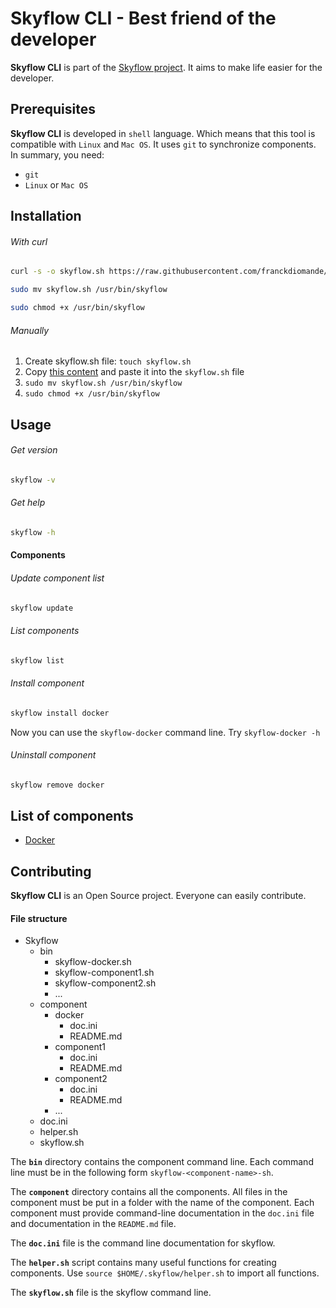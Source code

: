 Skyflow CLI - Best friend of the developer
==============================================
**Skyflow CLI** is part of the [Skyflow project][1]. 
It aims to make life easier for the developer.

Prerequisites
----------------------------------------------
**Skyflow CLI** is developed in `shell` language. Which means that this tool is compatible with `Linux` and `Mac OS`. 
It uses `git` to synchronize components. In summary, you need:
* `git`
* `Linux` or `Mac OS`

Installation
----------------------------------------------

###### _With curl_

```bash
curl -s -o skyflow.sh https://raw.githubusercontent.com/franckdiomande/Skyflow-cli/master/skyflow.sh
```

```bash
sudo mv skyflow.sh /usr/bin/skyflow
```

```bash
sudo chmod +x /usr/bin/skyflow
```

###### _Manually_

1. Create skyflow.sh file: `touch skyflow.sh`
2. Copy [this content][2] and paste it into the `skyflow.sh` file
3. `sudo mv skyflow.sh /usr/bin/skyflow`
4. `sudo chmod +x /usr/bin/skyflow`

Usage
----------------------------------------------

###### _Get version_
```bash
skyflow -v
```

###### _Get help_
```bash
skyflow -h
```

#### Components

###### _Update component list_
```bash
skyflow update
```

###### _List components_
```bash
skyflow list
```

###### _Install component_
```bash
skyflow install docker
```
Now you can use the `skyflow-docker` command line. Try `skyflow-docker -h`

###### _Uninstall component_
```bash
skyflow remove docker
```

List of components
----------------------------------------------

- [Docker][3]


Contributing
----------------------------------------------

**Skyflow CLI** is an Open Source project. Everyone can easily contribute.

#### File structure

- Skyflow
    - bin
        - skyflow-docker.sh
        - skyflow-component1.sh
        - skyflow-component2.sh
        - ...
    - component
        - docker
            - doc.ini
            - README.md
        - component1
            - doc.ini
            - README.md
        - component2
            - doc.ini
            - README.md
        - ...
    - doc.ini
    - helper.sh
    - skyflow.sh

The **`bin`** directory contains the component command line.
Each command line must be in the following form `skyflow-<component-name>-sh`.

The **`component`** directory contains all the components.
All files in the component must be put in a folder with the name of the component.
Each component must provide command-line documentation in the `doc.ini` file and documentation in the `README.md` file.

The **`doc.ini`** file is the command line documentation for skyflow.

The **`helper.sh`** script contains many useful functions for creating components.
Use `source $HOME/.skyflow/helper.sh` to import all functions. 

The **`skyflow.sh`** file is the skyflow command line.

[1]: http://hub.skyflow.io:8080
[2]: https://raw.githubusercontent.com/franckdiomande/Skyflow-cli/master/skyflow.sh

[3]: https://github.com/franckdiomande/Skyflow-cli/blob/master/component/docker/README.md

